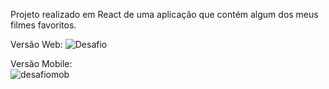 Projeto realizado em React de uma aplicação que contém algum dos meus filmes favoritos.


Versão Web:
![Desafio](https://user-images.githubusercontent.com/97553942/214065995-ad9f4709-b123-46af-a981-7b6051ba695c.png)


Versão Mobile: <br>
![desafiomob](https://user-images.githubusercontent.com/97553942/214065988-02725757-8245-4c8a-b4ab-3a76dc364900.png)
